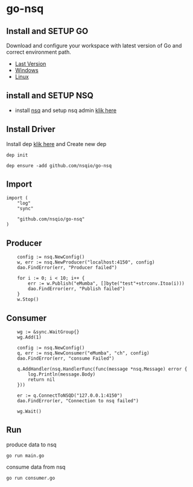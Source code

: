 # go-nsq

## Install and SETUP GO
Download and configure your workspace with latest version of Go and correct environment path.
- [Last Version](https://golang.org/dl/)
- [Windows](http://www.wadewegner.com/2014/12/easy-go-programming-setup-for-windows/)
- [Linux](http://www.tecmint.com/install-go-in-linux/)

## install and SETUP NSQ
- install [nsq](https://nsq.io/deployment/installing.html) and setup nsq admin [klik here](https://nsq.io/overview/quick_start.html)

## Install Driver
Install dep [klik here](https://golang.github.io/dep/docs/installation.html) and Create new dep
```
dep init 
```
```
dep ensure -add github.com/nsqio/go-nsq
```

## Import
```
import (
	"log"
	"sync"

	"github.com/nsqio/go-nsq"
)
```

## Producer
```
    config := nsq.NewConfig()
	w, err := nsq.NewProducer("localhost:4150", config)
	dao.FindError(err, "Producer failed")

	for i := 0; i < 10; i++ {
		err := w.Publish("eMumba", []byte("test"+strconv.Itoa(i)))
		dao.FindError(err, "Publish failed")
	}
	w.Stop()
```

## Consumer
```
    wg := &sync.WaitGroup{}
	wg.Add(1)

	config := nsq.NewConfig()
	q, err := nsq.NewConsumer("eMumba", "ch", config)
	dao.FindError(err, "consume Failed")

	q.AddHandler(nsq.HandlerFunc(func(message *nsq.Message) error {
		log.Println(message.Body)
		return nil
	}))

	er := q.ConnectToNSQD("127.0.0.1:4150")
	dao.FindError(er, "Connection to nsq failed")

	wg.Wait()
```

## Run
produce data to nsq
```
go run main.go
```

consume data from nsq
```
go run consumer.go
```